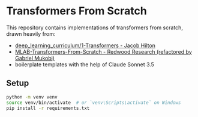 # Transformers From Scratch

This repository contains implementations of transformers from scratch, drawn heavily from:
- [deep_learning_curriculum/1-Transformers - Jacob Hilton](https://github.com/jacobhilton/deep_learning_curriculum/blob/master/1-Transformers.md)
- [MLAB-Transformers-From-Scratch - Redwood Research (refactored by Gabriel Mukobi)](https://github.com/mukobi/MLAB-Transformers-From-Scratch)
- boilerplate templates with the help of Claude Sonnet 3.5

## Setup
```bash
python -m venv venv
source venv/bin/activate  # or `venv\Scripts\activate` on Windows
pip install -r requirements.txt
```